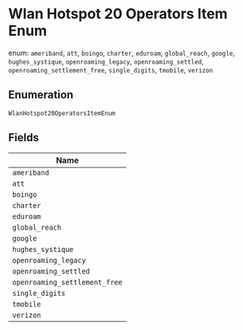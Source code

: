 
# Wlan Hotspot 20 Operators Item Enum

enum: `ameriband`, `att`, `boingo`, `charter`, `eduroam`, `global_reach`, `google`, `hughes_systique`, `openroaming_legacy`, `openroaming_settled`, `openroaming_settlement_free`, `single_digits`, `tmobile`, `verizon`

## Enumeration

`WlanHotspot20OperatorsItemEnum`

## Fields

| Name |
|  --- |
| `ameriband` |
| `att` |
| `boingo` |
| `charter` |
| `eduroam` |
| `global_reach` |
| `google` |
| `hughes_systique` |
| `openroaming_legacy` |
| `openroaming_settled` |
| `openroaming_settlement_free` |
| `single_digits` |
| `tmobile` |
| `verizon` |

